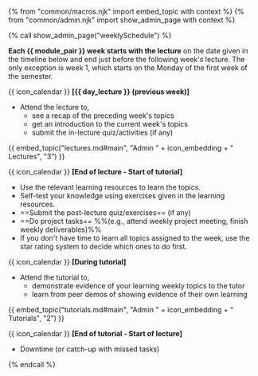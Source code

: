 {% from "common/macros.njk" import embed_topic with context %}
{% from "common/admin.njk" import show_admin_page with context %}

{% call show_admin_page("weeklySchedule") %}
<div id="main">

<box type="info">

<span id="week-definition">

**Each {{ module_pair }} week starts with the lecture** on the date given in the timeline below and end just before the following week's lecture. The only exception is week 1, which starts on the Monday of the first week of the semester.
</span>
</box>

{{ icon_calendar }} **[{{ day_lecture }} (previous week)]**<br>

* Attend the lecture to, 
  * see a recap of the preceding week's topics
  * get an introduction to the current week's topics
  * submit the in-lecture quiz/activities (if any)

<div class="indented-level2">
{{ embed_topic("lectures.md#main", "Admin " + icon_embedding + " Lectures", "3") }}
</div>

<p/>

{{ icon_calendar }} **[End of lecture - Start of tutorial]**<br>
 
 * Use the relevant learning resources to learn the topics.
 * Self-test your knowledge using exercises given in the learning resources. 
 * ==Submit the post-lecture quiz/exercises== (if any)
 * ==Do project tasks== %%(e.g., attend weekly project meeting, finish weekly deliverables)%%
 * If you don't have time to learn all topics assigned to the week, use the star rating system to decide which ones to do first.

<p/>

{{ icon_calendar }} **[During tutorial]**<br>
 
* Attend the tutorial to,
  * demonstrate evidence of your learning weekly topics to the tutor
  * learn from peer demos of showing evidence of their own learning

<div class="indented-level2">
{{ embed_topic("tutorials.md#main", "Admin " + icon_embedding + " Tutorials", "2") }}
</div>
<p/>

{{ icon_calendar }} **[End of tutorial - Start of lecture]**<br>

* Downtime (or catch-up with missed tasks)


</div>

{% endcall %}
